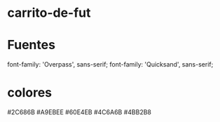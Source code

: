 # carrito-de-fut

# Fuentes
font-family: 'Overpass', sans-serif;
font-family: 'Quicksand', sans-serif;

<link rel="preconnect" href="https://fonts.googleapis.com">
<link rel="preconnect" href="https://fonts.gstatic.com" crossorigin>
<link href="https://fonts.googleapis.com/css2?family=Overpass:wght@300;600&family=Quicksand:wght@300;400;500&display=swap" rel="stylesheet">

# colores
#2C686B
#A9EBEE
#60E4EB
#4C6A6B
#4BB2B8


